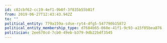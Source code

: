 ```yaml
---
id: c82cbf62-cc19-4ef1-9b0f-3f835b55b81f
from: 2019-06-27T12:43:43.942Z
to: ""
political_entity: 779a159a-sdse-ryt4-dfg5-547790b15872
political_entity_membership_type: d7684b65-060e-41f1-9c93-a15f05bea876
politician: 2ee678cd-7cb0-49eb-b379-9db22bdf3545
---
```

